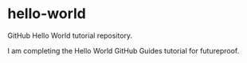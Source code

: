 # hello-world
GitHub Hello World tutorial repository. 

I am completing the Hello World GitHub Guides tutorial for futureproof. 
